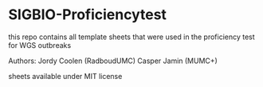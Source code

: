 # SIGBIO-Proficiencytest
this repo contains all template sheets that were used in the proficiency test for WGS outbreaks

Authors:
Jordy Coolen (RadboudUMC)
Casper Jamin (MUMC+)


sheets available under MIT license
